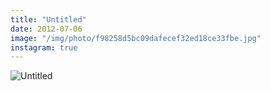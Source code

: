 ```yaml
---
title: "Untitled"
date: 2012-07-06
image: "/img/photo/f98258d5bc09dafecef32ed18ce33fbe.jpg"
instagram: true
---
```


![Untitled](/img/photo/f98258d5bc09dafecef32ed18ce33fbe.jpg)
